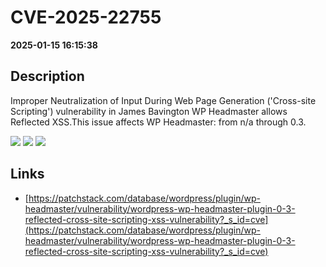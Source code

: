# CVE-2025-22755

**2025-01-15 16:15:38**

## Description
Improper Neutralization of Input During Web Page Generation ('Cross-site Scripting') vulnerability in James Bavington WP Headmaster allows Reflected XSS.This issue affects WP Headmaster: from n/a through 0.3.

![](https://img.shields.io/static/v1?label=Score&message=7.1&color=red)
![](https://img.shields.io/static/v1?label=Severity&message=HIGH&color=red)
![](https://img.shields.io/static/v1?label=CWE&message=XSS&color=green)

## Links
- [https://patchstack.com/database/wordpress/plugin/wp-headmaster/vulnerability/wordpress-wp-headmaster-plugin-0-3-reflected-cross-site-scripting-xss-vulnerability?_s_id=cve](https://patchstack.com/database/wordpress/plugin/wp-headmaster/vulnerability/wordpress-wp-headmaster-plugin-0-3-reflected-cross-site-scripting-xss-vulnerability?_s_id=cve)
